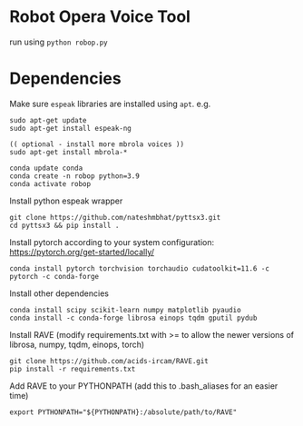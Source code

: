 # Robot Opera Voice Tool

run using `python robop.py`


# Dependencies

Make sure `espeak` libraries are installed using `apt`.
e.g.
```
sudo apt-get update
sudo apt-get install espeak-ng

(( optional - install more mbrola voices ))
sudo apt-get install mbrola-*
```

```
conda update conda
conda create -n robop python=3.9
conda activate robop
```

Install python espeak wrapper
```
git clone https://github.com/nateshmbhat/pyttsx3.git
cd pyttsx3 && pip install .
```

Install pytorch according to your system configuration: https://pytorch.org/get-started/locally/
```
conda install pytorch torchvision torchaudio cudatoolkit=11.6 -c pytorch -c conda-forge
```

Install other dependencies
```
conda install scipy scikit-learn numpy matplotlib pyaudio
conda install -c conda-forge librosa einops tqdm gputil pydub

```

Install RAVE (modify requirements.txt with >= to allow the newer versions of librosa, numpy, tqdm, einops, torch)
```
git clone https://github.com/acids-ircam/RAVE.git
pip install -r requirements.txt
```

Add RAVE to your PYTHONPATH (add this to .bash_aliases for an easier time)
```
export PYTHONPATH="${PYTHONPATH}:/absolute/path/to/RAVE"
```
